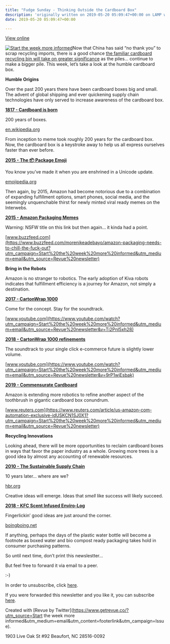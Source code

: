 ```yaml
---
title: "Fudge Sunday - Thinking Outside the Cardboard Box"
description: 'originally written on 2019-05-20 05:09:47+00:00 on LAMP with vi, WordPress, Jekyll, Gatsby Cloud, Netlify, Revue, Substack, or Buttondown'
date: 2019-05-20 05:09:47+00:00

---
```


[View online](https://sunday.fudge.org/issues/fudge-sunday-thinking-outside-the-cardboard-box-178680?utm_campaign=Issue&utm_content=view_in_browser&utm_medium=email&utm_source=Start+the+week+more+informed)

[![Start the week more informed](https://bucketeer-e05bbc84-baa3-437e-9518-adb32be77984.s3.amazonaws.com/public/images/b9ca2d20-2d93-4a3d-b5c6-256ab748edd3_1200x115.png "Start the week more informed")](https://substackcdn.com/image/fetch/f_auto,q_auto:good,fl_progressive:steep/https%3A%2F%2Fbucketeer-e05bbc84-baa3-437e-9518-adb32be77984.s3.amazonaws.com%2Fpublic%2Fimages%2Fb9ca2d20-2d93-4a3d-b5c6-256ab748edd3_1200x115.png)Now that China has said “no thank you” to scrap recycling imports, there is a good chance [the familiar cardboard recycling bin will take on greater significance](https://www.wastedive.com/news/what-recycling-end-market-development-looks-like-in-2019/553683/?utm_campaign=Start%20the%20week%20more%20informed&utm_medium=email&utm_source=Revue%20newsletter) as the piles… continue to make a bigger pile. This week, let’s take a look at the humble cardboard box.

 **Humble Origins**

Over the past 200 years there have been cardboard boxes big and small. The advent of global shipping and ever quickening supply chain technologies have only served to increase awareness of the cardboard box.

**[1817 - Cardboard is born](https://en.wikipedia.org/wiki/Cardboard_box?utm_campaign=Start%20the%20week%20more%20informed&utm_medium=email&utm_source=Revue%20newsletter#History)**

200 years of boxes.

[en.wikipedia.org](https://en.wikipedia.org/wiki/Cardboard_box?utm_campaign=Start%20the%20week%20more%20informed&utm_medium=email&utm_source=Revue%20newsletter#History)

From inception to meme took roughly 200 years for the cardboard box. Now, the cardboard box is a keystroke away to help us all express ourselves faster than ever before.

**[2015 - The 📦 Package Emoji](https://emojipedia.org/package/?utm_campaign=Start%20the%20week%20more%20informed&utm_medium=email&utm_source=Revue%20newsletter)**

You know you’ve made it when you are enshrined in a Unicode update.

[emojipedia.org](https://emojipedia.org/package/?utm_campaign=Start%20the%20week%20more%20informed&utm_medium=email&utm_source=Revue%20newsletter)

Then again, by 2015, Amazon had become notorious due to a combination of expanding fulfillment options, smart phones, social media, and the seemingly unquenchable thirst for newly minted viral ready memes on the Interwebs.

**[2015 - Amazon Packaging Memes](https://www.buzzfeed.com/morenikeadebayo/amazon-packaging-needs-to-chill-the-fuck-out?utm_campaign=Start%20the%20week%20more%20informed&utm_medium=email&utm_source=Revue%20newsletter)**

Warning: NSFW title on this link but then again… it kinda had a point.

[www.buzzfeed.com](https://www.buzzfeed.com/morenikeadebayo/amazon-packaging-needs-to-chill-the-fuck-out?utm_campaign=Start%20the%20week%20more%20informed&utm_medium=email&utm_source=Revue%20newsletter)

 **Bring in the Robots**

Amazon is no stranger to robotics. The early adoption of Kiva robots indicates that fulfillment efficiency is a journey for Amazon, not simply a destination.

**[2017 - CartonWrap 1000](https://www.youtube.com/watch?utm_campaign=Start%20the%20week%20more%20informed&utm_medium=email&utm_source=Revue%20newsletter&v=Ti2PnI5xh28)**

Come for the concept. Stay for the soundtrack.

[www.youtube.com](https://www.youtube.com/watch?utm_campaign=Start%20the%20week%20more%20informed&utm_medium=email&utm_source=Revue%20newsletter&v=Ti2PnI5xh28)

**[2018 - CartonWrap 1000 refinements](https://www.youtube.com/watch?utm_campaign=Start%20the%20week%20more%20informed&utm_medium=email&utm_source=Revue%20newsletter&v=9rP1wjEsbak)**

The soundtrack to your single click e-commerce future is slightly lower volume.

[www.youtube.com](https://www.youtube.com/watch?utm_campaign=Start%20the%20week%20more%20informed&utm_medium=email&utm_source=Revue%20newsletter&v=9rP1wjEsbak)

**[2019 - Commensurate Cardboard](https://www.reuters.com/article/us-amazon-com-automation-exclusive-idUSKCN1SJ0X1?utm_campaign=Start%20the%20week%20more%20informed&utm_medium=email&utm_source=Revue%20newsletter)**

Amazon is extending more robotics to refine another aspect of the toothbrush in gigantic cardboard box conundrum.

[www.reuters.com](https://www.reuters.com/article/us-amazon-com-automation-exclusive-idUSKCN1SJ0X1?utm_campaign=Start%20the%20week%20more%20informed&utm_medium=email&utm_source=Revue%20newsletter)

 **Recycling Innovations**

Looking ahead, there will be more opportunities to reclaim cardboard boxes in ways that favor the paper industry as a whole. Growing more trees is a good idea by almost any accounting of renewable resources.

**[2010 - The Sustainable Supply Chain](https://hbr.org/2010/10/the-sustainable-supply-chain?utm_campaign=Start%20the%20week%20more%20informed&utm_medium=email&utm_source=Revue%20newsletter)**

10 years later… where are we?

[hbr.org](https://hbr.org/2010/10/the-sustainable-supply-chain?utm_campaign=Start%20the%20week%20more%20informed&utm_medium=email&utm_source=Revue%20newsletter)

Creative ideas will emerge. Ideas that *smell* like success will likely succeed.

**[2018 - KFC Scent Infused Enviro-Log](https://boingboing.net/2018/12/13/kfc-introduces-a-firelog-that.html?utm_campaign=Start%20the%20week%20more%20informed&utm_medium=email&utm_source=Revue%20newsletter)**

Fingerlickin’ good ideas are just around the corner.

[boingboing.net](https://boingboing.net/2018/12/13/kfc-introduces-a-firelog-that.html?utm_campaign=Start%20the%20week%20more%20informed&utm_medium=email&utm_source=Revue%20newsletter)

If anything, perhaps the days of the plastic water bottle will become a footnote as boxed water and bio compost ready packaging takes hold in consumer purchasing patterns.

So until next time, don’t print this newslestter…

But feel free to forward it via email to a peer.

:-)

In order to unsubscribe, click [here](#).

If you were forwarded this newsletter and you like it, you can subscribe [here](https://sunday.fudge.org/?utm_campaign=Issue&utm_content=forwarded&utm_medium=email&utm_source=Start+the+week+more+informed).

Created with [Revue by Twitter](https://www.getrevue.co/?utm_source=Start the week more informed&utm_medium=email&utm_content=footerlink&utm_campaign=Issue).

1903 Live Oak St #92 Beaufort, NC 28516-0092

